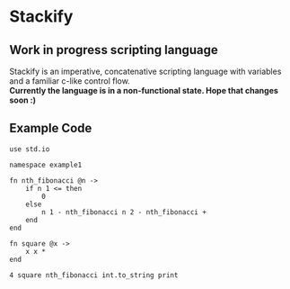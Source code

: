 # Stackify
## Work in progress scripting language
Stackify is an imperative, concatenative scripting language with variables and a familiar c-like control flow.
<br>
**Currently the language is in a non-functional state. Hope that changes soon :)**

## Example Code
```
use std.io

namespace example1

fn nth_fibonacci @n ->
    if n 1 <= then
        0
    else
        n 1 - nth_fibonacci n 2 - nth_fibonacci +
    end
end

fn square @x ->
    x x *
end

4 square nth_fibonacci int.to_string print
```